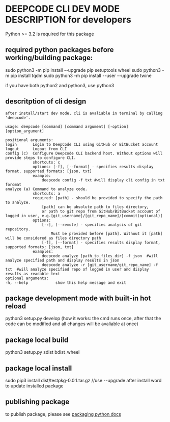 # DEEPCODE CLI DEV MODE DESCRIPTION for developers

Python >= 3.2 is required for this package

## required python packages before working/building package:

sudo python3 -m pip install --upgrade pip setuptools wheel
sudo python3 -m pip install tqdm
sudo python3 -m pip install --user --upgrade twine

if you have both python2 and python3, use python3

## descritption of cli design

```
after install/start dev mode, cli is avaliable in terminal by calling 'deepcode'.

usage: deepcode [command] [command argument] [-option] [option_argument]

positional arguments:
login       Login to DeepCode CLI using GitHub or BitBucket account
logout      Logout from CLI
config (c)  Configure Deepcode CLI backend host. Without options will provide steps to configure CLI.
            shortcuts: c
            options: [-f], [--format] - specifies results display format, supported formats: [json, txt]
            example:
                deepcode config -f txt #will display cli config in txt foromat
analyze (a) Command to analyze code.
            shortcuts: a
            required: [path] - should be provided to specify the path to analyze.
                [path] can be absolute path to files directory,
                or path to git repo from GitHub/BitBucket account of logged in user, e.g.[git_username]/[git_repo_name]/[commit(optional)]
            options:
                [-r], [--remote] - specifies analysis of git repository.
                    Must be provided before [path]. Without it [path] will be considered as files directory path
                [-f], [--format] - specifies results display format, supported formats: [json, txt]
            examples:
                deepcode analyze [path_to_files_dir] -f json  #will analyze specified path and display results in json
                deepcode analyze -r [git_username/git_repo_name] -f txt  #will analyze specified repo of logged in user and display results as readable text
optional arguments:
-h, --help            show this help message and exit
```

## package development mode with built-in hot reload

python3 setup.py develop
(how it works: the cmd runs once, after that the code can be modified and all changes will be avaliable at once)

## package local build

python3 setup.py sdist bdist_wheel

## package local install

sudo pip3 install dist/testpkg-0.0.1.tar.gz //use --upgrade after install word to update installed package

## publishing package

to publish package, please see [packaging python docs](https://packaging.python.org/tutorials/packaging-projects/)
